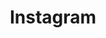 ---
title: "Instagram"
icon: "fa fa-instagram"
url: "https://instagram.com/tulsatechfest2021"
order: 6
eleventyExcludeFromCollections: true
---